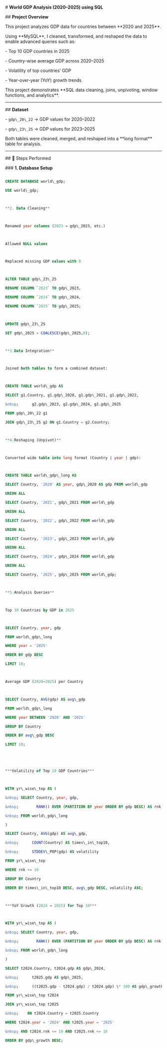 \#  **World GDP Analysis (2020–2025) using SQL**



\## **Project Overview**

This project analyzes GDP data for countries between \*\*2020 and 2025\*\*.  

Using \*\*MySQL\*\*, I cleaned, transformed, and reshaped the data to enable advanced queries such as:

\- Top 10 GDP countries in 2025

\- Country-wise average GDP across 2020–2025

\- Volatility of top countries’ GDP

\- Year-over-year (YoY) growth trends



This project demonstrates \*\*SQL data cleaning, joins, unpivoting, window functions, and analytics\*\*.



---



\##  **Dataset**

\- `gdp\_20\_22` → GDP values for 2020–2022  

\- `gdp\_23\_25` → GDP values for 2023–2025  



Both tables were cleaned, merged, and reshaped into a \*\*long format\*\* table for analysis.



---



\## 🔧 Steps Performed



\### **1. Database Setup**

```sql

CREATE DATABASE world\_gdp;

USE world\_gdp;



**2. Data Cleaning**



Renamed year columns (2023 → gdp\_2023, etc.)



Allowed NULL values



Replaced missing GDP values with 0



ALTER TABLE gdp\_23\_25

RENAME COLUMN `2023` TO gdp\_2023,

RENAME COLUMN `2024` TO gdp\_2024,

RENAME COLUMN `2025` TO gdp\_2025;



UPDATE gdp\_23\_25 

SET gdp\_2025 = COALESCE(gdp\_2025,0);



**3.Data Integration**



Joined both tables to form a combined dataset:



CREATE TABLE world\_gdp AS

SELECT g1.Country, g1.gdp\_2020, g1.gdp\_2021, g1.gdp\_2022,

&nbsp;      g2.gdp\_2023, g2.gdp\_2024, g2.gdp\_2025

FROM gdp\_20\_22 g1

JOIN gdp\_23\_25 g2 ON g1.Country = g2.Country;



**4.Reshaping (Unpivot)**



Converted wide table into long format (Country | year | gdp):



CREATE TABLE world\_gdp\_long AS

SELECT Country, '2020' AS year, gdp\_2020 AS gdp FROM world\_gdp

UNION ALL

SELECT Country, '2021', gdp\_2021 FROM world\_gdp

UNION ALL

SELECT Country, '2022', gdp\_2022 FROM world\_gdp

UNION ALL

SELECT Country, '2023', gdp\_2023 FROM world\_gdp

UNION ALL

SELECT Country, '2024', gdp\_2024 FROM world\_gdp

UNION ALL

SELECT Country, '2025', gdp\_2025 FROM world\_gdp;



**5.Analysis Queries**



Top 10 Countries by GDP in 2025



SELECT Country, year, gdp

FROM world\_gdp\_long

WHERE year = '2025'

ORDER BY gdp DESC

LIMIT 10;



Average GDP (2020–2025) per Country



SELECT Country, AVG(gdp) AS avg\_gdp

FROM world\_gdp\_long

WHERE year BETWEEN '2020' AND '2025'

GROUP BY Country

ORDER BY avg\_gdp DESC

LIMIT 10;





***Volatility of Top 10 GDP Countries***



WITH yr\_wise\_top AS (

&nbsp; SELECT Country, year, gdp,

&nbsp;        RANK() OVER (PARTITION BY year ORDER BY gdp DESC) AS rnk

&nbsp; FROM world\_gdp\_long

)

SELECT Country, AVG(gdp) AS avg\_gdp,

&nbsp;      COUNT(Country) AS times\_in\_top10,

&nbsp;      STDDEV\_POP(gdp) AS volatility

FROM yr\_wise\_top

WHERE rnk <= 10

GROUP BY Country

ORDER BY times\_in\_top10 DESC, avg\_gdp DESC, volatility ASC;



***YoY Growth (2024 → 2025) for Top 10***



WITH yr\_wise\_top AS (

&nbsp; SELECT Country, year, gdp,

&nbsp;        RANK() OVER (PARTITION BY year ORDER BY gdp DESC) AS rnk

&nbsp; FROM world\_gdp\_long

)

SELECT t2024.Country, t2024.gdp AS gdp\_2024,

&nbsp;      t2025.gdp AS gdp\_2025,

&nbsp;      ((t2025.gdp - t2024.gdp) / t2024.gdp) \* 100 AS gdp\_growth

FROM yr\_wise\_top t2024

JOIN yr\_wise\_top t2025

&nbsp;    ON t2024.Country = t2025.Country

WHERE t2024.year = '2024' AND t2025.year = '2025'

&nbsp; AND t2024.rnk <= 10 AND t2025.rnk <= 10

ORDER BY gdp\_growth DESC;























































































